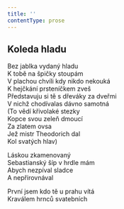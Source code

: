 ```yaml
---
title: ''
contentType: prose
---
```


## Koleda hladu

Bez jablka vydaný hladu  
K tobě na špičky stoupám  
V plachou chvíli kdy nikdo nekouká  
K hejčkání prsteníčkem zveš  
Představuju si tě s dřeváky za dveřmi  
V nichž chodívalas dávno samotná  
(To vědí křivolaké stezky  
Kopce svou zeleň dmoucí  
Za zlatem ovsa  
Jež mistr Theodorich dal  
Kol svatých hlav)

Láskou zkamenovaný  
Sebastianský šíp v hrdle mám  
Abych nezpíval sladce  
A nepřirovnával

První jsem kdo tě u prahu vítá  
Kraválem hrnců svatebních
